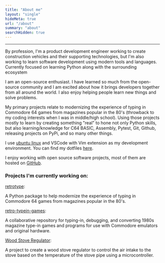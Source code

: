 ```yaml
---
title: "About me"
layout: "single"
hideMeta: true
url: "/about"
summary: "about"
searchHidden: true
---
```


---
By profession, I'm a product development engineer working to create construction vehicles and their supporting technologies, but I'm also working to learn software development using modern tools and languages. Currently focused on learning Python along with the surrounding ecosystem

I am an open-source enthusiast. I have learned so much from the open-source community and I am excited about how it brings developers together from all around the world. I also enjoy helping people learn new things and solve problems.

My primary projects relate to modernizing the experience of typing in Commodore 64 games from magazines popular in the 80's (throwback to my coding interests when I was in middle/high school). Using those projects mostly to learn by creating something "real" to hone not only Python skills, but also learning/knowledge for C64 BASIC, Assembly, Pytest, Git, Github, releasing projects on PyPi, and so many other things.

I use [ubuntu linux](https://ubuntu.com) and VSCode with Vim extension as my development environment.
You can find my dotfiles [here](https://github.com/mbuhidar/dotfiles).  

I enjoy working with open source software projects, most of them are hosted on [GitHub](https://github.com/mbuhidar).

### Projects I'm currently working on:

[retrotype](https://github.com/mbuhidar/retrotype):

A Python package to help modernize the experience of typing in Commodore 64 games from magazines popular in the 80's.

[retro-typein-games](https://github.com/mbuhidar/retro_typein_games):

A collaborative repository for typing-in, debugging, and converting 1980s magazine type-in games and programs for use with Commodore emulators and original hardware.

[Wood Stove Regulator](https://github.com/mbuhidar/WoodStoveRegulator):

A project to create a wood stove regulator to control the air intake to the stove based on the temperature of the stove pipe using a microcontroller.
